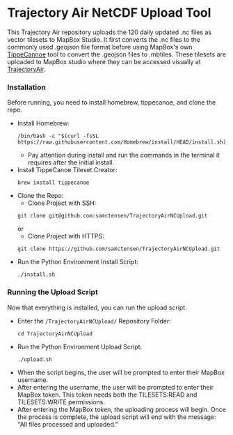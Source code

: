 # Trajectory Air NetCDF Upload Tool
This Trajectory Air repository uploads the 120 daily updated .nc files as vector tilesets to MapBox Studio. It first converts the .nc files to the commonly used .geojson file format before using MapBox's own [TippeCannoe](https://github.com/mapbox/tippecanoe) tool to convert the .geojson files to .mbtiles. These tilesets are uploaded to MapBox studio where they can be accessed visually at [TrajectoryAir](https://trajectory-air.vercel.app/).

### Installation
Before running, you need to install homebrew, tippecanoe, and clone the repo.
* Install Homebrew:
    ```
    /bin/bash -c "$(curl -fsSL https://raw.githubusercontent.com/Homebrew/install/HEAD/install.sh)"
    ```
  * Pay attention during install and run the commands in the terminal it requires after the initial install.
* Install TippeCanoe Tileset Creator:
    ```
    brew install tippecanoe
    ```
* Clone the Repo:
    * Clone Project with SSH:
    ```
    git clone git@github.com:samctensen/TrajectoryAirNCUpload.git
    ```
    or
    * Clone Project with HTTPS:
    ```
    git clone https://github.com/samctensen/TrajectoryAirNCUpload.git
    ```
* Run the Python Environment Install Script:
  ```
  ./install.sh
  ```

### Running the Upload Script
Now that everything is installed, you can run the upload script.
* Enter the ```/TrajectoryAirNCUpload/``` Repository Folder:
    ```
    cd TrajectoryAirNCUpload
    ```
* Run the Python Environment Upload Script:
  ```
  ./upload.sh
  ```
* When the script begins, the user will be prompted to enter their MapBox username.
* After entering the username, the user will be prompted to enter their MapBox token. This token needs both the TILESETS:READ and TILESETS:WRITE permissions.
* After entering the MapBox token, the uploading process will begin. Once the process is complete, the upload script will end with the message:
"All files processed and uploaded."
